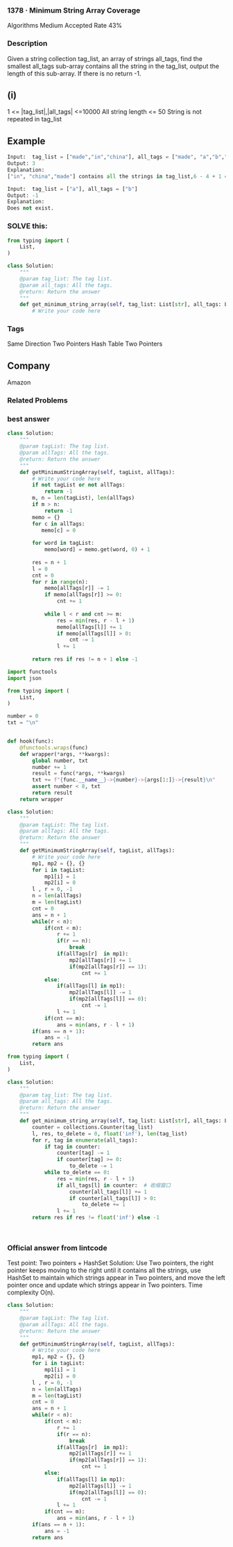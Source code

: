 ### 1378 · Minimum String Array Coverage
Algorithms
Medium
Accepted Rate
43%


### Description
Given a string collection tag_list, an array of strings all_tags, find the smallest all_tags sub-array contains all the string in the tag_list, output the length of this sub-array. If there is no return -1.

## (i)
1 <= |tag_list|,|all_tags| <=10000
All string length <= 50
String is not repeated in tag_list




## Example
```python
Input:  tag_list = ["made","in","china"], all_tags = ["made", "a","b","c","in", "china","made","b","c","d"]
Output: 3
Explanation:
["in", "china","made"] contains all the strings in tag_list,6 - 4 + 1 = 3.

```
```python
Input:  tag_list = ["a"], all_tags = ["b"]
Output: -1
Explanation:
Does not exist.

```
### SOLVE this:

```python
from typing import (
    List,
)

class Solution:
    """
    @param tag_list: The tag list.
    @param all_tags: All the tags.
    @return: Return the answer
    """
    def get_minimum_string_array(self, tag_list: List[str], all_tags: List[str]) -> int:
        # Write your code here

```

### Tags
Same Direction Two Pointers
Hash Table
Two Pointers

## Company
Amazon

### Related Problems






### best answer
```py
class Solution:
    """
    @param tagList: The tag list.
    @param allTags: All the tags.
    @return: Return the answer
    """
    def getMinimumStringArray(self, tagList, allTags):
        # Write your code here
        if not tagList or not allTags:
            return -1
        m, n = len(tagList), len(allTags)
        if m > n:
            return -1
        memo = {}
        for c in allTags:
           memo[c] = 0 
        
        for word in tagList:
            memo[word] = memo.get(word, 0) + 1
        
        res = n + 1
        l = 0
        cnt = 0
        for r in range(n):
            memo[allTags[r]] -= 1
            if memo[allTags[r]] >= 0:
                cnt += 1
            
            while l < r and cnt >= m:
                res = min(res, r - l + 1)
                memo[allTags[l]] += 1
                if memo[allTags[l]] > 0:
                    cnt -= 1
                l += 1
                    
        return res if res != n + 1 else -1
```
```py
import functools
import json

from typing import (
    List,
)

number = 0
txt = "\n"


def hook(func):
    @functools.wraps(func)
    def wrapper(*args, **kwargs):
        global number, txt
        number += 1
        result = func(*args, **kwargs)
        txt += f"{func.__name__}->{number}->{args[1:]}->{result}\n"
        assert number < 8, txt
        return result
    return wrapper

class Solution:
    """
    @param tagList: The tag list.
    @param allTags: All the tags.
    @return: Return the answer
    """
    def getMinimumStringArray(self, tagList, allTags):
        # Write your code here
        mp1, mp2 = {}, {}
        for i in tagList:
            mp1[i] = 1
            mp2[i] = 0
        l , r = 0, -1
        n = len(allTags)
        m = len(tagList)
        cnt = 0
        ans = n + 1
        while(r < n):
            if(cnt < m):
                r += 1
                if(r == n):
                    break
                if(allTags[r]  in mp1):
                    mp2[allTags[r]] += 1
                    if(mp2[allTags[r]] == 1):
                        cnt += 1
            else:
                if(allTags[l] in mp1):
                    mp2[allTags[l]] -= 1
                    if(mp2[allTags[l]] == 0):
                        cnt -= 1
                l += 1
            if(cnt == m):
                ans = min(ans, r - l + 1)
        if(ans == n + 1):
            ans = -1
        return ans
```
```py
from typing import (
    List,
)

class Solution:
    """
    @param tag_list: The tag list.
    @param all_tags: All the tags.
    @return: Return the answer
    """
    def get_minimum_string_array(self, tag_list: List[str], all_tags: List[str]) -> int:
        counter = collections.Counter(tag_list)
        l, res, to_delete = 0, float('inf'), len(tag_list)
        for r, tag in enumerate(all_tags):
            if tag in counter:
                counter[tag] -= 1
                if counter[tag] >= 0:
                    to_delete -= 1
            while to_delete == 0:
                res = min(res, r - l + 1)
                if all_tags[l] in counter:  # 收缩窗口
                    counter[all_tags[l]] += 1
                    if counter[all_tags[l]] > 0:
                        to_delete += 1
                l += 1
        return res if res != float('inf') else -1

        

```

### Official answer from lintcode
Test point: Two pointers + HashSet Solution: Use Two pointers, the right pointer keeps moving to the right until it contains all the strings, use HashSet to maintain which strings appear in Two pointers, and move the left pointer once and update which strings appear in Two pointers. Time complexity O(n).
```py
class Solution:
    """
    @param tagList: The tag list.
    @param allTags: All the tags.
    @return: Return the answer
    """
    def getMinimumStringArray(self, tagList, allTags):
        # Write your code here
        mp1, mp2 = {}, {}
        for i in tagList:
            mp1[i] = 1
            mp2[i] = 0
        l , r = 0, -1
        n = len(allTags)
        m = len(tagList)
        cnt = 0
        ans = n + 1
        while(r < n):
            if(cnt < m):
                r += 1
                if(r == n):
                    break
                if(allTags[r]  in mp1):
                    mp2[allTags[r]] += 1
                    if(mp2[allTags[r]] == 1):
                        cnt += 1
            else:
                if(allTags[l] in mp1):
                    mp2[allTags[l]] -= 1
                    if(mp2[allTags[l]] == 0):
                        cnt -= 1
                l += 1
            if(cnt == m):
                ans = min(ans, r - l + 1)
        if(ans == n + 1):
            ans = -1
        return ans
```